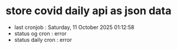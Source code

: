 # store covid daily api as json data

- last cronjob : Saturday, 11 October 2025 01:12:58
- status og cron : error
- status daily cron : error
      
      